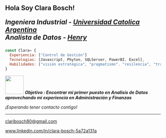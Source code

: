 
<h2> Hola Soy Clara Bosch!</p>

<p><em>Ingeniera Industrial - <a href="http://www.unb.br">Universidad Catolica Argentina</a></br>Analista de Datos - <a href="https://www.thoughtworks.com"> Henry</a>
</em></p>

### 


```javascript
const Clara= {
  Experiencia: ["Control de Gestión"]
  Tecnologias: [Javascript, Phyton, SQLServer, PowerBI, Excel],
  Habilidades: ["visión estratégica", "pragmatismo". "resilencia", "trabajo e equipo"]
}
```

<img src="https://media.giphy.com/media/LnQjpWaON8nhr21vNW/giphy.gif" width="60"> <em><b>Objetivo : Encontrar mi primer puesto en Analisis de Datos aprovechando mi experiencia en Administración y Finanzas </b> <p>¡Esperando tener contacto contigo!</em>

---

claribosch80@gmail.com <p>
www.linkedin.com/in/clara-bosch-5a72a131a






